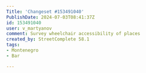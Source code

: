 ```yaml
---
Title: 'Changeset #153491040'
PublishDate: 2024-07-03T08:41:37Z
id: 153491040
user: v_martyanov
comment: Survey wheelchair accessibility of places
created_by: StreetComplete 58.1
tags:
- Montenegro
- Bar

---
```


